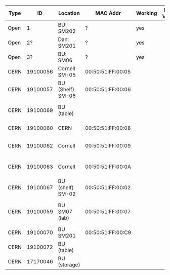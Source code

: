 | Type |  ID | Location                 | MAC Addr | Working | FW Ver? | Owner  | notes  |      
| ---  | --- | ---                      | ---      | ---     | ---     | ---    | ---    | 
| Open | 1   | BU: SM202                | ?        | yes     |         |        |        | 
| Open | 2?  | Dan: SM201               | ?        | yes     |         |        |        | 
| Open | 3?  | BU: SM06                 | ?        | yes     |         |        |        | 
| CERN | 19100056 | Cornell SM-05       | 00:50:51:FF:00:05  |         |        |        |
| CERN | 19100057 | BU (Shelf) SM-06    | 00:50:51:FF:00:06  |         |        |        |
| CERN | 19100069 | BU (table)          |                    |         |        | dead for now (wait on programmer) |
| CERN | 19100060 | CERN                | 00:50:51:FF:00:08  |         |        | In SM#8 at CERN|| 
| CERN | 19100062 | Cornell             | 00:50:51:FF:00:09  |         |        |  Assigned to SM009 not installed |
| CERN | 19100063 | Cornell             | 00:50:51:FF:00:0A  |         |        |  Assigned to SM010 not installed |
| CERN | 19100067 | BU (shelf) SM-02    | 00:50:51:FF:00:02  |         |        |  Final IPMC in SM002. |
| CERN | 19100059 | BU SM07 (lab)       | 00:50:51:FF:00:07  |         |        |  Final IPMC in SM007 (unkown state) |
| CERN | 19100070 | BU SM201            | 00:50:51:FF:00:C9  |         |        |  Dev FW |
| CERN | 19100072 | BU (table)          |                    |         |        | Put in SM003|
| CERN | 17170046 | BU (storage)        |                    |         |        | totally borked |
